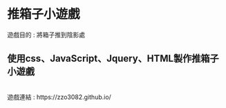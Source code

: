 推箱子小遊戲
=
遊戲目的 : 將箱子推到陰影處

## 使用css、JavaScript、Jquery、HTML製作推箱子小遊戲
<br>
遊戲連結 : https://zzo3082.github.io/
